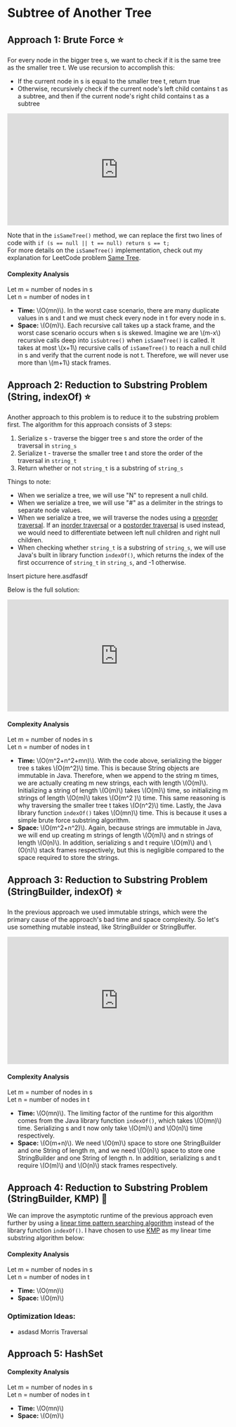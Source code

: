 <!-- MathJax -->
<script src="https://polyfill.io/v3/polyfill.min.js?features=es6"></script>
<script id="MathJax-script" async src="https://cdn.jsdelivr.net/npm/mathjax@3/es5/tex-mml-chtml.js"></script>

<!------------------------------------------------------------------------------------------------------------------------------------->

# Subtree of Another Tree 

<!------------------------------------------------------------------------------------------------------------------------------------->

## Approach 1: Brute Force ⭐

For every node in the bigger tree s, we want to check if it is the same tree as the smaller tree t. We use recursion to accomplish this:
- If the current node in s is equal to the smaller tree t, return true
- Otherwise, recursively check if the current node's left child contains t as a subtree, and then if the current node's right child contains t as a subtree

<iframe src="https://leetcode.com/playground/YxKD2YGD/shared" frameBorder="0" width="100%" height="255"></iframe>

Note that in the `isSameTree()` method, we can replace the first two lines of code with `if (s == null || t == null) return s == t;`  
For more details on the `isSameTree()` implementation, check out my explanation for LeetCode problem [Same Tree](../0100_Same-Tree/Explanation.md).

#### Complexity Analysis
Let m = number of nodes in s  
Let n = number of nodes in t
- <div><b>Time:</b> \(O(mn)\). In the worst case scenario, there are many duplicate values in s and t and we must check every node in t for every node in s.</div>
- <div><b>Space:</b> \(O(m)\). Each recursive call takes up a stack frame, and the worst case scenario occurs when s is skewed. Imagine we are \(m-x\) recursive calls deep into <code>isSubtree()</code> when <code>isSameTree()</code> is called. It takes at most \(x+1\) recursive calls of <code>isSameTree()</code> to reach a null child in s and verify that the current node is not t. Therefore, we will never use more than \(m+1\) stack frames.</div>

<!-- Note: using level order traversal (instead of preorder) in isSubtree could increase average runtime -->
<!-- Note: another idea is to calculate height of t, store the nodes in s with that height, and only run isSameTree on those nodes -->

<!------------------------------------------------------------------------------------------------------------------------------------->

## Approach 2: Reduction to Substring Problem (String, indexOf) ⭐
Another approach to this problem is to reduce it to the substring problem first. The algorithm for this approach consists of 3 steps:
1. Serialize s - traverse the bigger tree s and store the order of the traversal in `string_s`
2. Serialize t - traverse the smaller tree t and store the order of the traversal in `string_t`
3. Return whether or not `string_t` is a substring of `string_s`

Things to note:
- When we serialize a tree, we will use "N" to represent a null child.
- When we serialize a tree, we will use "#" as a delimiter in the strings to separate node values.
- When we serialize a tree, we will traverse the nodes using a [preorder traversal](). If an [inorder traversal]() or a [postorder traversal]() is used instead, we would need to differentiate between left null children and right null children.
- When checking whether `string_t` is a substring of `string_s`, we will use Java's built in library function `indexOf()`, which returns the index of the first occurrence of `string_t` in `string_s`, and -1 otherwise.

Insert picture here.asdfasdf

Below is the full solution:
<iframe src="https://leetcode.com/playground/YfqkE2mS/shared" frameBorder="0" width="100%" height="255"></iframe>

#### Complexity Analysis
Let m = number of nodes in s  
Let n = number of nodes in t
- <div><b>Time:</b> \(O(m^2+n^2+mn)\). With the code above, serializing the bigger tree s takes \(O(m^2)\) time. This is because String objects are immutable in Java. Therefore, when we append to the string m times, we are actually creating m new strings, each with length \(O(m)\). Initializing a string of length \(O(m)\) takes \(O(m)\) time, so initializing m strings of length \(O(m)\) takes \(O(m^2 )\) time. This same reasoning is why traversing the smaller tree t takes \(O(n^2)\) time. Lastly, the Java library function <code>indexOf()</code> takes \(O(mn)\) time. This is because it uses a simple brute force substring algorithm.</div>
- <div><b>Space:</b> \(O(m^2+n^2)\). Again, because strings are immutable in Java, we will end up creating m strings of length \(O(m)\) and n strings of length \(O(n)\). In addition, serializing s and t require \(O(m)\) and \(O(n)\) stack frames respectively, but this is negligible compared to the space required to store the strings.</div>

<!------------------------------------------------------------------------------------------------------------------------------------->

## Approach 3: Reduction to Substring Problem (StringBuilder, indexOf) ⭐
In the previous approach we used immutable strings, which were the primary cause of the approach's bad time and space complexity. So let's use something mutable instead, like StringBuilder or StringBuffer.

<iframe src="https://leetcode.com/playground/LcwEF8ZC/shared" frameBorder="0" width="100%" height="290"></iframe>

#### Complexity Analysis
Let m = number of nodes in s  
Let n = number of nodes in t
- <div><b>Time:</b> \(O(mn)\). The limiting factor of the runtime for this algorithm comes from the Java library function <code>indexOf()</code>, which takes \(O(mn)\) time. Serializing s and t now only take \(O(m)\) and \(O(n)\) time respectively.</div>
- <div><b>Space:</b> \(O(m+n)\). We need \(O(m)\) space to store one StringBuilder and one String of length m, and we need \(O(n)\) space to store one StringBuilder and one String of length n. In addition, serializing s and t require \(O(m)\) and \(O(n)\) stack frames respectively.</div>

<!------------------------------------------------------------------------------------------------------------------------------------->

## Approach 4: Reduction to Substring Problem (StringBuilder, KMP) 🌟
We can improve the asymptotic runtime of the previous approach even further by using a [linear time pattern searching algorithm]() instead of the library function `indexOf()`. I have chosen to use [KMP]() as my linear time substring algorithm below:

#### Complexity Analysis
Let m = number of nodes in s  
Let n = number of nodes in t
- <div><b>Time:</b> \(O(mn)\)</div>
- <div><b>Space:</b> \(O(m)\)</div>

### Optimization Ideas:
- asdasd Morris Traversal

<!------------------------------------------------------------------------------------------------------------------------------------->

## Approach 5: HashSet


#### Complexity Analysis
Let m = number of nodes in s  
Let n = number of nodes in t
- <div><b>Time:</b> \(O(mn)\)</div>
- <div><b>Space:</b> \(O(m)\)</div>

<!------------------------------------------------------------------------------------------------------------------------------------->
